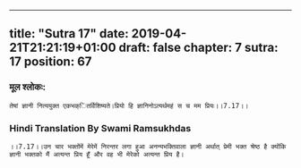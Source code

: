 
---
title: "Sutra 17"
date: 2019-04-21T21:21:19+01:00
draft: false
chapter: 7
sutra: 17
position: 67
---
### मूल श्लोकः:
```
तेषां ज्ञानी नित्ययुक्त एकभक्ितर्विशिष्यते।प्रियो हि ज्ञानिनोऽत्यर्थमहं स च मम प्रियः।।7.17।।

```

### Hindi Translation By Swami Ramsukhdas
```
।।7.17।।उन चार भक्तोंमें मेरेमें निरन्तर लगा हुआ अनन्यभक्तिवाला ज्ञानी अर्थात् प्रेमी भक्त श्रेष्ठ है क्योंकि ज्ञानी भक्तको मैं अत्यन्त प्रिय हूँ और वह भी मेरेको अत्यन्त प्रिय है। 

```

